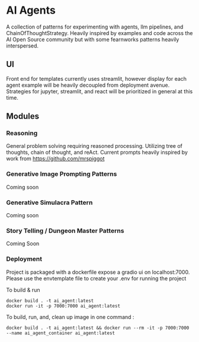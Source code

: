 # AI Agents
A collection of patterns for experimenting with agents, llm pipelines, and ChainOfThoughtStrategy. 
Heavily inspired by examples and code across the AI Open Source community but with some fearnworks patterns heavily interspersed. 

## UI
Front end for templates currently uses streamlit, however display for each agent example will be heavily decoupled from deployment avenue. 
Strategies for jupyter, streamlit, and react will be prioritized in general at this time. 

## Modules

### Reasoning 

General problem solving requiring reasoned processing. Utilizing tree of thoughts, chain of thought, and reAct. Current prompts heavily inspired by
work from https://github.com/mrspiggot

### Generative Image Prompting Patterns

Coming soon 

### Generative Simulacra Pattern

Coming soon

### Story Telling / Dungeon Master Patterns

Coming Soon 

### Deployment

Project is packaged with a dockerfile expose a gradio ui on localhost:7000. Please use the envtemplate file to create your .env for running the project

To build & run

```
docker build . -t ai_agent:latest
docker run -it -p 7000:7000 ai_agent:latest
```

To build, run, and, clean up image in one command :

```
docker build . -t ai_agent:latest && docker run --rm -it -p 7000:7000 --name ai_agent_container ai_agent:latest
```